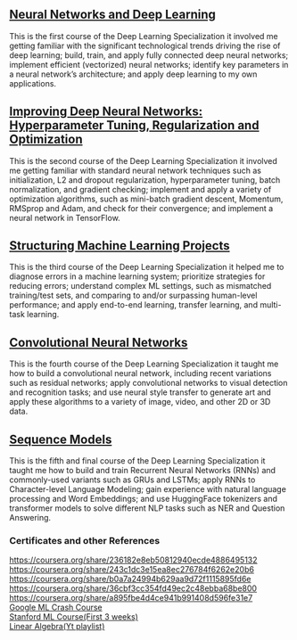 ## <a href = "https://www.coursera.org/learn/neural-networks-deep-learning" > Neural Networks and Deep Learning </a>
  
This is the first course of the Deep Learning Specialization it involved me getting familiar with the significant technological trends driving the rise of deep learning; build, train, and apply fully connected deep neural networks; implement efficient (vectorized) neural networks; identify key parameters in a neural network’s architecture; and apply deep learning to my own applications.

## <a href = "https://www.coursera.org/learn/deep-neural-network"> Improving Deep Neural Networks: Hyperparameter Tuning, Regularization and Optimization </a>

This is the second course of the Deep Learning Specialization it involved me getting familiar with standard neural network techniques such as initialization, L2 and dropout regularization, hyperparameter tuning, batch normalization, and gradient checking; implement and apply a variety of optimization algorithms, such as mini-batch gradient descent, Momentum, RMSprop and Adam, and check for their convergence; and implement a neural network in TensorFlow.

## <a href = "https://www.coursera.org/learn/machine-learning-projects">Structuring Machine Learning Projects</a>

This is the third course of the Deep Learning Specialization it helped me to diagnose errors in a machine learning system; prioritize strategies for reducing errors; understand complex ML settings, such as mismatched training/test sets, and comparing to and/or surpassing human-level performance; and apply end-to-end learning, transfer learning, and multi-task learning.

## <a href ="https://www.coursera.org/learn/convolutional-neural-networks">Convolutional Neural Networks</a>

This is the fourth course of the Deep Learning Specialization it taught me how to build a convolutional neural network, including recent variations such as residual networks; apply convolutional networks to visual detection and recognition tasks; and use neural style transfer to generate art and apply these algorithms to a variety of image, video, and other 2D or 3D data. 

## <a href = "https://www.coursera.org/learn/nlp-sequence-models">Sequence Models</a>

This is the fifth and final course of the Deep Learning Specialization it taught me how to build and train Recurrent Neural Networks (RNNs) and commonly-used variants such as GRUs and LSTMs; apply RNNs to Character-level Language Modeling; gain experience with natural language processing and Word Embeddings; and use HuggingFace tokenizers and transformer models to solve different NLP tasks such as NER and Question Answering.

### Certificates and other References

https://coursera.org/share/236182e8eb50812940ecde4886495132 <br>
https://coursera.org/share/243c1dc3e15ea8ec276784f6262e20b6 <br>
https://coursera.org/share/b0a7a24994b629aa9d72f1115895fd6e <br>
https://coursera.org/share/36cbf3cc354fd49ec2c48ebba68be800 <br>
https://coursera.org/share/a895fbe4d4ce941b991408d596fe31e7 <br>
<a href = "https://developers.google.com/machine-learning/crash-course"> Google ML Crash Course </a> <br>
<a href = "https://www.coursera.org/learn/machine-learning/home/welcome"> Stanford ML Course(First 3 weeks) </a> <br>
<a href = "https://www.youtube.com/playlist?list=PLZHQObOWTQDPD3MizzM2xVFitgF8hE_ab">Linear Algebra(Yt playlist) </a> <br>
